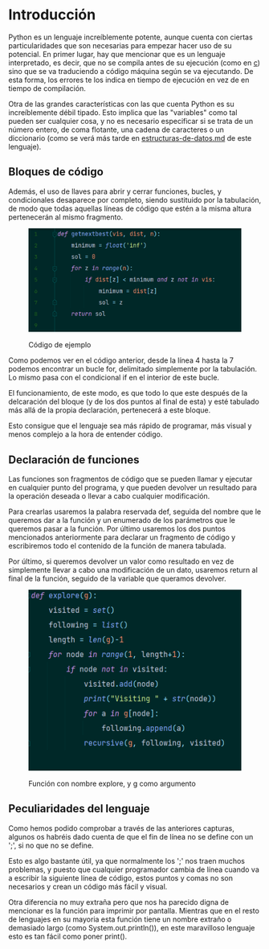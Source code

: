 # Introducción

Python es un lenguaje increíblemente potente, aunque cuenta con ciertas particularidades que son necesarias para empezar hacer uso de su potencial. En primer lugar, hay que mencionar que es un lenguaje interpretado, es decir, que no se compila antes de su ejecución (como en [c](../c/ "mention")) sino que se va traduciendo a código máquina según se va ejecutando. De esta forma, los errores te los indica en tiempo de ejecución en vez de en tiempo de compilación.

Otra de las grandes características con las que cuenta Python es su increíblemente débil tipado. Esto implica que las "variables" como tal pueden ser cualquier cosa, y no es necesario especificar si se trata de un número entero, de coma flotante, una cadena de caracteres o un diccionario (como se verá más tarde en [estructuras-de-datos.md](estructuras-de-datos.md "mention") de este lenguaje).

## Bloques de código

Además, el uso de llaves para abrir y cerrar funciones, bucles, y condicionales desaparece por completo, siendo sustituido por la tabulación, de modo que todas aquellas líneas de código que estén a la misma altura pertenecerán al mismo fragmento.

<figure><img src="../../../.gitbook/assets/image (3) (1) (2) (1).png" alt=""><figcaption><p>Código de ejemplo</p></figcaption></figure>

Como podemos ver en el código anterior, desde la línea 4 hasta la 7 podemos encontrar un bucle for, delimitado simplemente por la tabulación. Lo mismo pasa con el condicional if en el interior de este bucle.

El funcionamiento, de este modo, es que todo lo que este después de la delcaración del bloque (y de los dos puntos al final de esta) y esté tabulado más allá de la propia declaración, pertenecerá a este bloque.

Esto consigue que el lenguaje sea más rápido de programar, más visual y menos complejo a la hora de entender código.

## Declaración de funciones

Las funciones son fragmentos de código que se pueden llamar y ejecutar en cualquier punto del programa, y que pueden devolver un resultado para la operación deseada o llevar a cabo cualquier modificación.

Para crearlas usaremos la palabra reservada def, seguida del nombre que le queremos dar a la función y un enumerado de los parámetros que le queremos pasar a la función. Por último usaremos los dos puntos mencionados anteriormente para declarar un fragmento de código y escribiremos todo el contenido de la función de manera tabulada.

Por último, si queremos devolver un valor como resultado en vez de simplemente llevar a cabo una modificación de un dato, usaremos return al final de la función, seguido de la variable que queramos devolver.

<figure><img src="../../../.gitbook/assets/image (6) (2).png" alt=""><figcaption><p>Función con nombre explore, y g como argumento</p></figcaption></figure>

## Peculiaridades del lenguaje

Como hemos podido comprobar a través de las anteriores capturas, algunos os habréis dado cuenta de que el fin de línea no se define con un ';', si no que no se define.

Esto es algo bastante útil, ya que normalmente los ';' nos traen muchos problemas, y puesto que cualquier programador cambia de línea cuando va a escribir la siguiente línea de código, estos puntos y comas no son necesarios y crean un código más fácil y visual.

Otra diferencia no muy extraña pero que nos ha parecido digna de mencionar es la función para imprimir por pantalla. Mientras que en el resto de lenguajes en su mayoria esta función tiene un nombre extraño o demasiado largo (como System.out.println()), en este maravilloso lenguaje esto es tan fácil como poner print().

